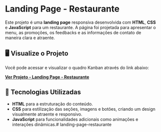 # Landing Page - Restaurante

Este projeto é uma **landing page** responsiva desenvolvida com **HTML**, **CSS** e **JavaScript** para um restaurante. A página foi projetada para apresentar o menu, as promoções, os feedbacks e as informações de contato de maneira clara e atraente.

## 🖥️ Visualize o Projeto

Você pode acessar e visualizar o quadro Kanban através do link abaixo:

[**Ver Projeto - Landing Page - Restaurante**](https://danielpegogomes.github.io/landing-page-restaurante/)

## 🚀 Tecnologias Utilizadas

- **HTML** para a estruturação do conteúdo.
- **CSS** para estilização das seções, imagens e botões, criando um design visualmente atraente e responsivo.
- **JavaScript** para funcionalidades adicionais como animações e interações dinâmicas.#   l a n d i n g - p a g e - r e s t a u r a n t e  
 